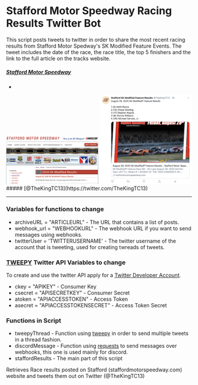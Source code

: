 # Stafford Motor Speedway Racing Results Twitter Bot
This script posts tweets to twitter in order to share the most recent racing results from Stafford Motor Spedway's SK Modified Feature Events. The tweet includes the date of the race, the race title, the top 5 finishers and the link to the full article on the tracks website.

##### [Stafford Motor Speedway](https://staffordmotorspeedway.com/)
- 
<img src="staffordwebsite.png" width="250">
<img src="thekingtc13tweetexample.png" width="250">
##### [@TheKingTC13](https://twitter.com/TheKingTC13)

<!-- <img src="thekingtc13twitterheader.png" width="300"> -->



---

### Variables for functions to change
- archiveURL = "ARTICLEURL" - The URL that contains a list of posts.
- webhook_url = "WEBHOOKURL" - The webhook URL if you want to send messages using webhooks.
- twitterUser = 'TWITTERUSERNAME' - The twitter username of the account that is tweeting, used for creating twreads of tweets.

### [TWEEPY](https://www.tweepy.org/) Twitter API Variables to change
To create and use the twitter API apply for a [Twitter Developer Account](https://developer.twitter.com/).
- ckey = "APIKEY" - Consumer Key
- csecret = "APISECRETKEY" - Consumer Secret
- atoken = "APIACCESSTOKEN" - Access Token
- asecret = "APIACCESSTOKENSECRET" - Access Token Secret

### Functions in Script
- tweepyThread - Function using [tweepy](https://www.tweepy.org/) in order to send multiple tweets in a thread fashion.
- discordMessage - Function using [requests](https://requests.readthedocs.io/en/master/) to send messages over webhooks, this one is used mainly for discord.
- staffordResults - The main part of this script



Retrieves Race results posted on Stafford (staffordmotorspeedway.com) website and tweets them out on Twitter (@TheKingTC13)
